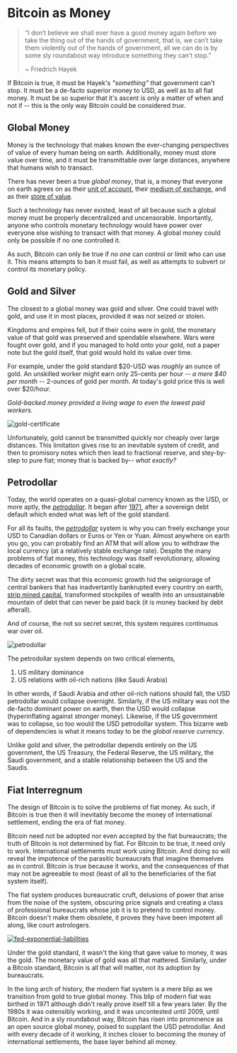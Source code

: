# Bitcoin as Money

<!--
Lord Jesus Christ
Son of God
Have mercy on me, a sinner
-->

> “I don’t believe we shall ever have a good money again before we take the thing out of the hands of government, that is, we can’t take them violently out of the hands of government, all we can do is by some sly roundabout way introduce something they can’t stop.”
> 
> ~ Friedrich Hayek 

If Bitcoin is true,
 it must be Hayek's *"something"* 
 that government can't stop.
It must be a de-facto superior
 money to USD, as well as to all fiat money.
It must be so superior that it's ascent is
 only a matter of when and not if -- this is
 the only way Bitcoin could be considered *true*.



## Global Money

Money is the technology that makes known the
 ever-changing perspectives of value of every
 human being on earth.
Additionally, money must store value over time,
 and it must be transmittable over large distances,
 anywhere that humans wish to transact.

There has never been a true *global money*,
 that is, a money that everyone on earth
 agrees on as their 
 [unit of account](unit-of-account.md),
 their
 [medium of exchange](medium-of-exchange.md),
 and as their 
 [store of value](store-of-value.md).

Such a technology has never existed,
 least of all because such a global money
 must be properly 
 decentralized and uncensorable. 
Importantly, anyone who controls monetary technology
 would have power over everyone else wishing to
 transact with that money.
A global money could only be possible if 
 no one controlled it.

As such, Bitcoin can only be true if
 *no one* can control
 or limit who can use it.
This means attempts to ban it must fail,
 as well as attempts to subvert or control
 its monetary policy.



## Gold and Silver

The closest to a global money was gold and silver.
 One could travel with gold, and use it
 in most places, provided it was not seized
 or stolen.

Kingdoms and empires fell,
 but if their coins were in
 gold, the monetary value of that gold was
 preserved and spendable elsewhere.
Wars were fought over gold,
 and if you managed to hold onto your
 gold, not a paper note but the gold itself,
 that gold would hold its value over time.

For example,
 under the gold standard $20-USD was *roughly* an ounce of gold.
An unskilled worker might earn only 25-cents per hour --
 *a mere $40 per month* --
 2-ounces of gold per month.
At today's gold price this is
 well over $20/hour.

*Gold-backed money provided a living wage
 to even the lowest paid workers.*

![gold-certificate](/images/1905-gold-certificate.jpg)


Unfortunately, gold cannot be transmitted
 quickly nor cheaply over large distances.
This limitation gives rise to an inevitable
 system of credit,
 and then to promisory notes
 which then lead to fractional reserve,
 and stey-by-step to pure fiat;
 money that is backed by-- *what exactly?*




## Petrodollar

Today, the world operates on a quasi-global
 currency known as the USD, or more aptly,
 the 
 [*petrodollar*](https://bitcoinmagazine.com/culture/the-hidden-costs-of-the-petrodollar).
It began after 
 [1971](https://wtfhappenedin1971.com/),
 after a sovereign debt default which
 ended what was left of the gold standard.
 
For all its faults,
 the 
 [*petrodollar*](https://bitcoinmagazine.com/culture/the-hidden-costs-of-the-petrodollar)
 system is why you can freely exchange
 your USD to Canadian dollars or Euros or Yen
 or Yuan.
Almost anywhere on earth you go,
 you can probably find an ATM that will 
 allow you to withdraw the local currency
 (at a relatively stable exchange rate).
Despite the many problems of fiat money,
 this technology was itself revolutionary,
 allowing decades of economic growth
 on a global scale.

The dirty secret was that this economic growth
 hid the seigniorage of central bankers
 that has inadvertantly bankrupted
 every country on earth,
 [strip mined capital](https://allenfarrington.medium.com/the-capital-strip-mine-ec627e9fe40a),
 transformed stockpiles of wealth into an unsustainable
 mountain of debt that can never be paid back
 (it is money backed by debt afterall).

And of course, the not so secret secret,
 this system requires
 continuous war over oil.

![petrodollar](/images/petrodollar.jpg)

The petrodollar system depends on two critical elements,

1. US military dominance
2. US relations with oil-rich nations (like Saudi Arabia)

In other words, if Saudi Arabia and other oil-rich nations should fall,
 the USD petrodollar would collapse overnight.
Similarly, if the US military was not the de-facto
 dominant power on earth, then the USD would collapse
 (hyperinflating against stronger money).
Likewise, if the US government was to collapse, 
 so too would the USD petrodollar system.
This bizarre web of dependencies
 is what it means today to be
 the *global reserve currency*.

Unlike gold and silver, the petrodollar
 depends entirely on the US government, the US Treasury,
 the Federal Reserve, the US military, the Saudi government,
 and a stable relationship between the US and the Saudis.




## Fiat Interregnum 

The design of Bitcoin is to solve the problems
 of fiat money.
As such, if Bitcoin is true then
it will inevitably become the money of international
 settlement, ending the era of fiat money.

Bitcoin need not be adopted nor even accepted by the
 fiat bureaucrats;
 the truth of Bitcoin is not determined by fiat.
For Bitcoin to be true, it need only to work.
International settlements must work using 
 Bitcoin. And doing so will reveal the
 impotence of the parasitic bureaucrats
 that imagine themselves as in control.
Bitcoin is true because it works,
 and the consequences of that may not be
 agreeable to most 
 (least of all to the beneficiaries of the fiat system itself).

The fiat system produces bureaucratic
 cruft, delusions of power that arise
 from the noise of the system, obscuring
 price signals and creating a class of 
 professional bureaucrats
 whose job it is to pretend
 to control money.
Bitcoin doesn't make them obsolete,
 it proves they have been impotent all along,
 like court astrologers.

[![fed-exponential-liabilities](/images/fed-exponential-liabilities.jpg)](https://www.myrmikan.com/port/)

Under the gold standard, it wasn't the king
 that gave value to money, 
 it was the gold.
 The monetary value of gold was 
 all that mattered.
Similarly, under a Bitcoin standard,
 Bitcoin is all that will matter,
 not its adoption by bureaucrats.

In the long arch of history, the modern fiat system
 is a mere blip as we transition from gold
 to true global money.
This blip of modern fiat was birthed in 1971 
 although didn't really
 prove itself till a few years later.
By the 1980s it was ostensibly working, 
 and it was uncontested until 2009, 
 until Bitcoin. 
And in a sly roundabout
 way, Bitcoin has risen into prominence as
 an open source global money, poised to supplant
 the USD petrodollar.
And with every
 decade of it working, it inches
 closer to becoming the money of
 international settlements,
 the base layer behind all money.




